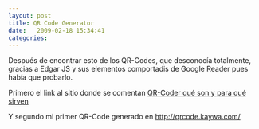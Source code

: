```yaml
---
layout: post
title: QR Code Generator
date:   2009-02-18 15:34:41
categories:
---
```


Después de encontrar esto de los QR-Codes, que desconocía totalmente, gracias a Edgar JS y sus elementos comportadis de Google Reader pues había que probarlo.

Primero el link al sitio donde se comentan <a href="http://www.arturogoga.com/2009/02/17/codigo-qr-qr-codes-que-son-para-que-sirven-y-como-crear-qr-codes/">QR-Coder qué son y para qué sirven</a>

Y segundo mi primer QR-Code generado en <a href="http://qrcode.kaywa.com/">http://qrcode.kaywa.com/</a>
